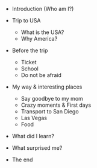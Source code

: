 - Introduction (Who am I?)
- Trip to USA
  - What is the USA?
  - Why America?
  
- Before the trip
  - Ticket
  - School
  - Do not be afraid
  
- My way & interesting places
  - Say goodbye to my mom
  - Crazy moments & First days
  - Transport to San Diego
  - Las Vegas
  - Food
  
- What did I learn?
- What surprised me?
- The end
